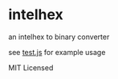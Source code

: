 intelhex
========

an intelhex to binary converter


see [test.js](https://github.com/tmpvar/intelhex/blob/master/test/test.js) for example usage

MIT Licensed